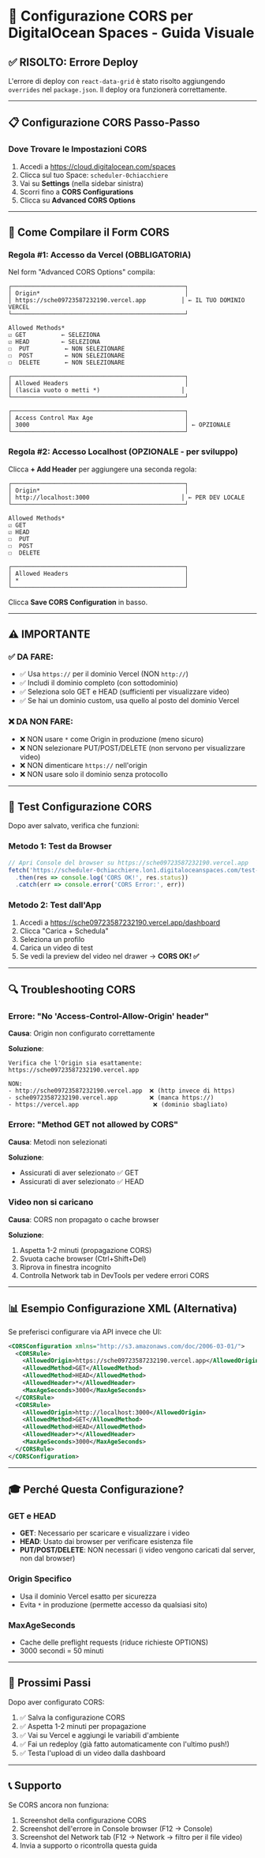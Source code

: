 # 🎯 Configurazione CORS per DigitalOcean Spaces - Guida Visuale

## ✅ RISOLTO: Errore Deploy

L'errore di deploy con `react-data-grid` è stato risolto aggiungendo `overrides` nel `package.json`. Il deploy ora funzionerà correttamente.

---

## 📋 Configurazione CORS Passo-Passo

### Dove Trovare le Impostazioni CORS

1. Accedi a https://cloud.digitalocean.com/spaces
2. Clicca sul tuo Space: `scheduler-0chiacchiere`
3. Vai su **Settings** (nella sidebar sinistra)
4. Scorri fino a **CORS Configurations**
5. Clicca su **Advanced CORS Options**

---

## 🔧 Come Compilare il Form CORS

### Regola #1: Accesso da Vercel (OBBLIGATORIA)

Nel form "Advanced CORS Options" compila:

```
┌─────────────────────────────────────────────────┐
│ Origin*                                         │
│ https://sche09723587232190.vercel.app          │ ← IL TUO DOMINIO VERCEL
└─────────────────────────────────────────────────┘

Allowed Methods*
☑️ GET          ← SELEZIONA
☑️ HEAD         ← SELEZIONA
☐  PUT          ← NON SELEZIONARE
☐  POST         ← NON SELEZIONARE
☐  DELETE       ← NON SELEZIONARE

┌─────────────────────────────────────────────────┐
│ Allowed Headers                                 │
│ (lascia vuoto o metti *)                       │
└─────────────────────────────────────────────────┘

┌─────────────────────────────────────────────────┐
│ Access Control Max Age                          │
│ 3000                                            │ ← OPZIONALE
└─────────────────────────────────────────────────┘
```

### Regola #2: Accesso Localhost (OPZIONALE - per sviluppo)

Clicca **+ Add Header** per aggiungere una seconda regola:

```
┌─────────────────────────────────────────────────┐
│ Origin*                                         │
│ http://localhost:3000                          │ ← PER DEV LOCALE
└─────────────────────────────────────────────────┘

Allowed Methods*
☑️ GET
☑️ HEAD
☐  PUT
☐  POST
☐  DELETE

┌─────────────────────────────────────────────────┐
│ Allowed Headers                                 │
│ *                                               │
└─────────────────────────────────────────────────┘
```

Clicca **Save CORS Configuration** in basso.

---

## ⚠️ IMPORTANTE

### ✅ DA FARE:
- ✅ Usa `https://` per il dominio Vercel (NON `http://`)
- ✅ Includi il dominio completo (con sottodominio)
- ✅ Seleziona solo GET e HEAD (sufficienti per visualizzare video)
- ✅ Se hai un dominio custom, usa quello al posto del dominio Vercel

### ❌ DA NON FARE:
- ❌ NON usare `*` come Origin in produzione (meno sicuro)
- ❌ NON selezionare PUT/POST/DELETE (non servono per visualizzare video)
- ❌ NON dimenticare `https://` nell'origin
- ❌ NON usare solo il dominio senza protocollo

---

## 🧪 Test Configurazione CORS

Dopo aver salvato, verifica che funzioni:

### Metodo 1: Test da Browser
```javascript
// Apri Console del browser su https://sche09723587232190.vercel.app
fetch('https://scheduler-0chiacchiere.lon1.digitaloceanspaces.com/test-file.mp4')
  .then(res => console.log('CORS OK!', res.status))
  .catch(err => console.error('CORS Error:', err))
```

### Metodo 2: Test dall'App
1. Accedi a https://sche09723587232190.vercel.app/dashboard
2. Clicca "Carica + Schedula"
3. Seleziona un profilo
4. Carica un video di test
5. Se vedi la preview del video nel drawer → **CORS OK! ✅**

---

## 🔍 Troubleshooting CORS

### Errore: "No 'Access-Control-Allow-Origin' header"

**Causa**: Origin non configurato correttamente

**Soluzione**:
```
Verifica che l'Origin sia esattamente:
https://sche09723587232190.vercel.app

NON:
- http://sche09723587232190.vercel.app  ❌ (http invece di https)
- sche09723587232190.vercel.app         ❌ (manca https://)
- https://vercel.app                     ❌ (dominio sbagliato)
```

### Errore: "Method GET not allowed by CORS"

**Causa**: Metodi non selezionati

**Soluzione**:
- Assicurati di aver selezionato ✅ GET
- Assicurati di aver selezionato ✅ HEAD

### Video non si caricano

**Causa**: CORS non propagato o cache browser

**Soluzione**:
1. Aspetta 1-2 minuti (propagazione CORS)
2. Svuota cache browser (Ctrl+Shift+Del)
3. Riprova in finestra incognito
4. Controlla Network tab in DevTools per vedere errori CORS

---

## 📊 Esempio Configurazione XML (Alternativa)

Se preferisci configurare via API invece che UI:

```xml
<CORSConfiguration xmlns="http://s3.amazonaws.com/doc/2006-03-01/">
  <CORSRule>
    <AllowedOrigin>https://sche09723587232190.vercel.app</AllowedOrigin>
    <AllowedMethod>GET</AllowedMethod>
    <AllowedMethod>HEAD</AllowedMethod>
    <AllowedHeader>*</AllowedHeader>
    <MaxAgeSeconds>3000</MaxAgeSeconds>
  </CORSRule>
  <CORSRule>
    <AllowedOrigin>http://localhost:3000</AllowedOrigin>
    <AllowedMethod>GET</AllowedMethod>
    <AllowedMethod>HEAD</AllowedMethod>
    <AllowedHeader>*</AllowedHeader>
    <MaxAgeSeconds>3000</MaxAgeSeconds>
  </CORSRule>
</CORSConfiguration>
```

---

## 🎓 Perché Questa Configurazione?

### GET e HEAD
- **GET**: Necessario per scaricare e visualizzare i video
- **HEAD**: Usato dai browser per verificare esistenza file
- **PUT/POST/DELETE**: NON necessari (i video vengono caricati dal server, non dal browser)

### Origin Specifico
- Usa il dominio Vercel esatto per sicurezza
- Evita `*` in produzione (permette accesso da qualsiasi sito)

### MaxAgeSeconds
- Cache delle preflight requests (riduce richieste OPTIONS)
- 3000 secondi = 50 minuti

---

## 🚀 Prossimi Passi

Dopo aver configurato CORS:

1. ✅ Salva la configurazione CORS
2. ✅ Aspetta 1-2 minuti per propagazione
3. ✅ Vai su Vercel e aggiungi le variabili d'ambiente
4. ✅ Fai un redeploy (già fatto automaticamente con l'ultimo push!)
5. ✅ Testa l'upload di un video dalla dashboard

---

## 📞 Supporto

Se CORS ancora non funziona:
1. Screenshot della configurazione CORS
2. Screenshot dell'errore in Console browser (F12 → Console)
3. Screenshot del Network tab (F12 → Network → filtro per il file video)
4. Invia a supporto o ricontrolla questa guida
